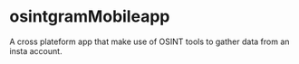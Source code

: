 # osintgramMobileapp
A cross plateform app that make use of OSINT tools to gather data from an insta account.
